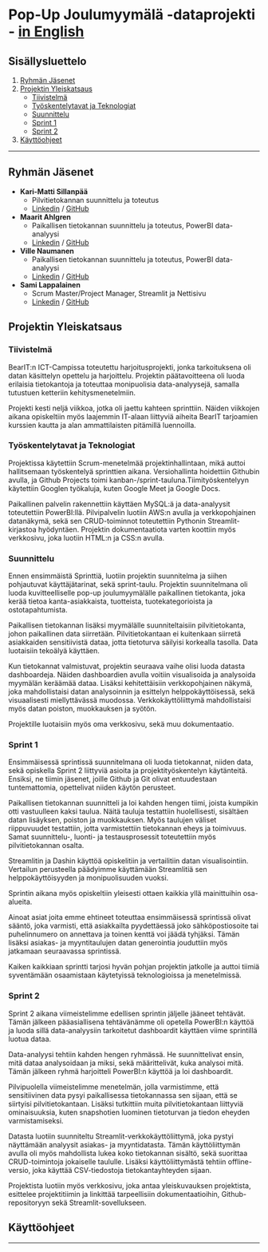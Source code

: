 # Pop-Up Joulumyymälä -dataprojekti - [in English](README_eng.md)

## Sisällysluettelo

1. [Ryhmän Jäsenet](#ryhmän_jäsenet)
2. [Projektin Yleiskatsaus](#projektin_yleiskatsaus)
   - [Tiivistelmä](#tiivistelmä)
   - [Työskentelytavat ja Teknologiat](#työskentelytavat_ja_teknologiat)
   - [Suunnittelu](#suunnittelu)
   - [Sprint 1](#sprint-1)
   - [Sprint 2](#sprint-2)
3. [Käyttöohjeet](#käyttöohjeet)

---

## Ryhmän Jäsenet

- **Kari-Matti Sillanpää**
  - Pilvitietokannan suunnittelu ja toteutus
  - [Linkedin](https://linkedin.com/in/kari-matti-sillanpaa) / [GitHub](https://github.com/sillaka1)
- **Maarit Ahlgren**
  - Paikallisen tietokannan suunnittelu ja toteutus, PowerBI data-analyysi
  - [Linkedin](https://linkedin.com/in/maarit-a-7a20b8197) / [GitHub](https://github.com/ahlanmaa)
- **Ville Naumanen**
  - Paikallisen tietokannan suunnittelu ja toteutus, PowerBI data-analyysi
  - [Linkedin](https://linkedin.com/in/villenaumanen) / [GitHub](https://github.com/NaumVi)
- **Sami Lappalainen**
  - Scrum Master/Project Manager, Streamlit ja Nettisivu
  - [Linkedin](https://linkedin.com/in/sami-lappalainen) / [GitHub](https://github.com/stlgithub)

## Projektin Yleiskatsaus

### Tiivistelmä

BearIT:n ICT-Campissa toteutettu harjoitusprojekti, jonka tarkoituksena oli datan käsittelyn opettelu ja harjoittelu. Projektin päätavoitteena oli luoda erilaisia tietokantoja ja toteuttaa monipuolisia data-analyysejä, samalla tutustuen ketteriin kehitysmenetelmiin.

Projekti kesti neljä viikkoa, jotka oli jaettu kahteen sprinttiin. Näiden viikkojen aikana opiskeltiin myös laajemmin IT-alaan liittyviä aiheita BearIT tarjoamien kurssien kautta ja alan ammattilaisten pitämillä luennoilla.

### Työskentelytavat ja Teknologiat

Projektissa käytettiin Scrum-menetelmää projektinhallintaan, mikä auttoi hallitsemaan työskentelyä sprinttien aikana. Versiohallinta hoidettiin Githubin avulla, ja Github Projects toimi kanban-/sprint-tauluna.Tiimityöskentelyyn käytettiin Googlen työkaluja, kuten Google Meet ja Google Docs.

Paikallinen palvelin rakennettiin käyttäen MySQL:ä ja data-analyysit toteutettiin PowerBI:llä. Pilvipalvelin luotiin AWS:n avulla ja verkkopohjainen datanäkymä, sekä sen CRUD-toiminnot toteutettiin Pythonin Streamlit-kirjastoa hyödyntäen. Projektin dokumentaatiota varten koottiin myös verkkosivu, joka luotiin HTML:n ja CSS:n avulla.

### Suunnittelu

Ennen ensimmäistä Sprinttiä, luotiin projektin suunnitelma ja siihen pohjautuvat käyttäjätarinat, sekä sprint-taulu. Projektin suunnitelmana oli luoda kuvitteelliselle pop-up joulumyymälälle paikallinen tietokanta, joka kerää tietoa kanta-asiakkaista, tuotteista, tuotekategorioista ja ostotapahtumista.

Paikallisen tietokannan lisäksi myymälälle suunniteltaisiin pilvitietokanta, johon paikallinen data siirretään. Pilvitietokantaan ei kuitenkaan siirretä asiakkaiden sensitiivistä dataa, jotta tietoturva säilyisi korkealla tasolla. Data luotaisiin tekoälyä käyttäen.

Kun tietokannat valmistuvat, projektin seuraava vaihe olisi luoda datasta dashboardeja. Näiden dashboardien avulla voitiin visualisoida ja analysoida myymälän keräämää dataa. Lisäksi kehitettäisiin verkkopohjainen näkymä, joka mahdollistaisi datan analysoinnin ja esittelyn helppokäyttöisessä, sekä visuaalisesti miellyttävässä muodossa. Verkkokäyttöliittymä mahdollistaisi myös datan poiston, muokkauksen ja syötön.

Projektille luotaisiin myös oma verkkosivu, sekä muu dokumentaatio.

### Sprint 1

Ensimmäisessä sprintissä suunnitelmana oli luoda tietokannat, niiden data, sekä opiskella Sprint 2 liittyviä asioita ja projektityöskentelyn käytänteitä. Ensiksi, ne tiimin jäsenet, joille Github ja Git olivat entuudestaan tuntemattomia, opettelivat niiden käytön perusteet.

Paikallisen tietokannan suunnitteli ja loi kahden hengen tiimi, joista kumpikin otti vastuulleen kaksi taulua. Näitä tauluja testattiin huolellisesti, sisältäen datan lisäyksen, poiston ja muokkauksen. Myös taulujen väliset riippuvuudet testattiin, jotta varmistettiin tietokannan eheys ja toimivuus. Samat suunnittelu-, luonti- ja testausprosessit toteutettiin myös pilvitietokannan osalta.

Streamlitin ja Dashin käyttöä opiskelitiin ja vertailitiin datan visualisointiin. Vertailun perusteella päädyimme käyttämään Streamlitiä sen helppokäyttöisyyden ja monipuolisuuden vuoksi.

Sprintin aikana myös opiskeltiin yleisesti ottaen kaikkia yllä mainittuihin osa-alueita.

Ainoat asiat joita emme ehtineet toteuttaa ensimmäisessä sprintissä olivat sääntö, joka varmisti, että asiakkailta pyydettäessä joko sähköpostiosoite tai puhelinnumero on annettava ja toinen kenttä voi jäädä tyhjäksi. Tämän lisäksi asiakas- ja myyntitaulujen datan generointia jouduttiin myös jatkamaan seuraavassa sprintissä.

Kaiken kaikkiaan sprintti tarjosi hyvän pohjan projektin jatkolle ja auttoi tiimiä syventämään osaamistaan käytetyissä teknologioissa ja menetelmissä.

### Sprint 2

Sprint 2 aikana viimeistelimme edellisen sprintin jäljelle jääneet tehtävät. Tämän jälkeen pääasiallisena tehtävänämme oli opetella PowerBI:n käyttöä ja luoda sillä data-analyysiin tarkoitetut dashboardit käyttäen viime sprintillä luotua dataa.

Data-analyysi tehtiin kahden hengen ryhmässä. He suunnittelivat ensin, mitä dataa analysoidaan ja miksi, sekä määrittelivät, kuka analysoi mitä. Tämän jälkeen ryhmä harjoitteli PowerBI:n käyttöä ja loi dashboardit.

Pilvipuolella viimeistelimme menetelmän, jolla varmistimme, että sensitiivinen data pysyi paikallisessa tietokannassa sen sijaan, että se siirtyisi pilvitietokantaan. Lisäksi tutkittiin muita pilvitietokantaan liittyviä ominaisuuksia, kuten snapshotien luominen tietoturvan ja tiedon eheyden varmistamiseksi.

Datasta luotiin suunniteltu Streamlit-verkkokäyttöliittymä, joka pystyi näyttämään analyysit asiakas- ja myyntidatasta. Tämän käyttöliittymän avulla oli myös mahdollista lukea koko tietokannan sisältö, sekä suorittaa CRUD-toimintoja jokaiselle taululle. Lisäksi käyttöliittymästä tehtiin offline-versio, joka käyttää CSV-tiedostoja tietokantayhteyden sijaan.

Projektista luotiin myös verkkosivu, joka antaa yleiskuvauksen projektista, esittelee projektitiimin ja linkittää tarpeellisiin dokumentaatioihin, Github-repositoryyn sekä Streamlit-sovellukseen.

## Käyttöohjeet

---
